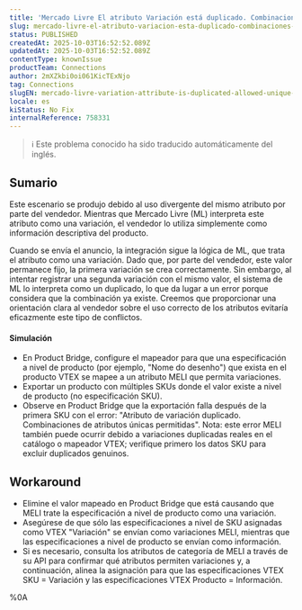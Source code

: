 ```yaml
---
title: 'Mercado Livre El atributo Variación está duplicado. Combinaciones de atributos únicos permitidas.'
slug: mercado-livre-el-atributo-variacion-esta-duplicado-combinaciones-de-atributos-unicos-permitidas
status: PUBLISHED
createdAt: 2025-10-03T16:52:52.089Z
updatedAt: 2025-10-03T16:52:52.089Z
contentType: knownIssue
productTeam: Connections
author: 2mXZkbi0oi061KicTExNjo
tag: Connections
slugEN: mercado-livre-variation-attribute-is-duplicated-allowed-unique-attributes-combinations
locale: es
kiStatus: No Fix
internalReference: 758331
---
```


>ℹ️ Este problema conocido ha sido traducido automáticamente del inglés.

## Sumario


Este escenario se produjo debido al uso divergente del mismo atributo por parte del vendedor. Mientras que Mercado Livre (ML) interpreta este atributo como una variación, el vendedor lo utiliza simplemente como información descriptiva del producto.

Cuando se envía el anuncio, la integración sigue la lógica de ML, que trata el atributo como una variación. Dado que, por parte del vendedor, este valor permanece fijo, la primera variación se crea correctamente. Sin embargo, al intentar registrar una segunda variación con el mismo valor, el sistema de ML lo interpreta como un duplicado, lo que da lugar a un error porque considera que la combinación ya existe. Creemos que proporcionar una orientación clara al vendedor sobre el uso correcto de los atributos evitaría eficazmente este tipo de conflictos.


#### Simulación



- En Product Bridge, configure el mapeador para que una especificación a nivel de producto (por ejemplo, "Nome do desenho") que exista en el producto VTEX se mapee a un atributo MELI que permita variaciones.
- Exportar un producto con múltiples SKUs donde el valor existe a nivel de producto (no especificación SKU).
- Observe en Product Bridge que la exportación falla después de la primera SKU con el error: "Atributo de variación duplicado. Combinaciones de atributos únicas permitidas". Nota: este error MELI también puede ocurrir debido a variaciones duplicadas reales en el catálogo o mapeador VTEX; verifique primero los datos SKU para excluir duplicados genuinos.

## Workaround



- Elimine el valor mapeado en Product Bridge que está causando que MELI trate la especificación a nivel de producto como una variación.
- Asegúrese de que sólo las especificaciones a nivel de SKU asignadas como VTEX "Variación" se envían como variaciones MELI, mientras que las especificaciones a nivel de producto se envían como información.
- Si es necesario, consulta los atributos de categoría de MELI a través de su API para confirmar qué atributos permiten variaciones y, a continuación, alinea la asignación para que las especificaciones VTEX SKU = Variación y las especificaciones VTEX Producto = Información.


%0A